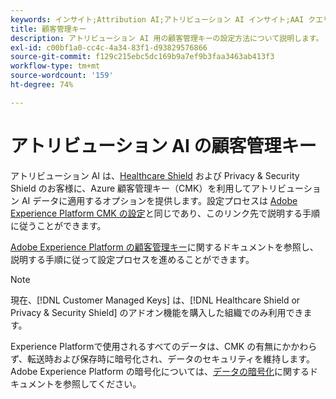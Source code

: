 ```yaml
---
keywords: インサイト;Attribution AI;アトリビューション AI インサイト;AAI クエリサービス;アトリビューションクエリ;アトリビューションスコア;AAI での顧客管理キー
title: 顧客管理キー
description: アトリビューション AI 用の顧客管理キーの設定方法について説明します。
exl-id: c00bf1a0-cc4c-4a34-83f1-d93829576866
source-git-commit: f129c215ebc5dc169b9a7ef9b3faa3463ab413f3
workflow-type: tm+mt
source-wordcount: '159'
ht-degree: 74%

---
```


# アトリビューション AI の顧客管理キー

アトリビューション AI は、[Healthcare Shield](https://www.adobe.com/trust/compliance/hipaa-ready.html) および Privacy &amp; Security Shield のお客様に、Azure 顧客管理キー（CMK）を利用してアトリビューション AI データに適用するオプションを提供します。設定プロセスは [Adobe Experience Platform CMK の設定](../../../landing/governance-privacy-security/customer-managed-keys/overview.md)と同じであり、このリンク先で説明する手順に従うことができます。

[Adobe Experience Platform の顧客管理キー](../../../landing/governance-privacy-security/encryption.md)に関するドキュメントを参照し、説明する手順に従って設定プロセスを進めることができます。

>[!NOTE]
>
>現在、[!DNL Customer Managed Keys] は、[!DNL Healthcare Shield or Privacy & Security Shield] のアドオン機能を購入した組織でのみ利用できます。

Experience Platformで使用されるすべてのデータは、CMK の有無にかかわらず、転送時および保存時に暗号化され、データのセキュリティを維持します。 Adobe Experience Platform の暗号化については、[データの暗号化](../../../landing/governance-privacy-security/encryption.md)に関するドキュメントを参照してください。
